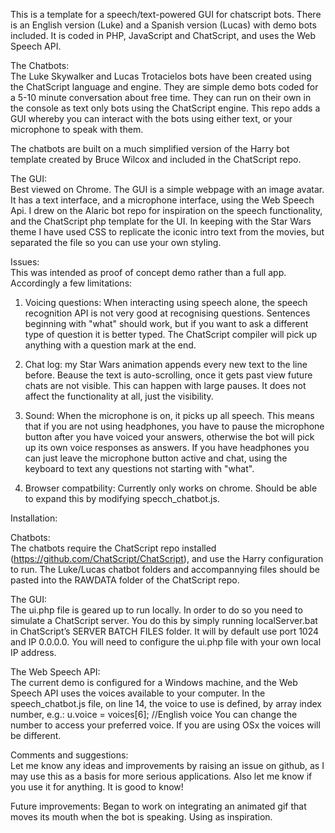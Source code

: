This is a template for a speech/text-powered GUI for chatscript bots. There is an English version (Luke) and a Spanish version (Lucas) with demo bots included. It is coded in PHP, JavaScript and ChatScript, and uses the Web Speech API.

The Chatbots:  
The Luke Skywalker and Lucas Trotacielos bots have been created using the ChatScript language and engine. They are simple demo bots coded for a 5-10 minute conversation about free time. They can run on their own in the console as text only bots using the ChatScript engine. This repo adds a GUI whereby you can interact with the bots using either text, or your microphone to speak with them.

The chatbots are built on a much simplified version of the Harry bot template created by Bruce Wilcox and included in the ChatScript repo. 


The GUI:  
Best viewed on Chrome. The GUI is a simple webpage with an image avatar. It has a text interface, and a microphone interface, using the Web Speech Api. I drew on the Alaric bot repo for inspiration on the speech functionality, and the ChatScript php template for the UI. In keeping with the Star Wars theme I have used CSS to replicate the iconic intro text from the movies, but separated the file so you can use your own styling.

Issues:  
This was intended as proof of concept demo rather than a full app. Accordingly a few limitations: 
1) Voicing questions:  When interacting using speech alone, the speech recognition API is not very good at recognising questions. Sentences beginning with "what" should work, but if you want to ask a different type of question it is better typed. The ChatScript compiler will pick up anything with a question mark at the end.

2) Chat log:  my Star Wars animation appends every new text to the line before. Beause the text is auto-scrolling, once it gets past view future chats are not visible. This can happen with large pauses. It does not affect the functionality at all, just the visibility.

3) Sound:  When the microphone is on, it picks up all speech. This means that if you are not using headphones, you have to pause the microphone button after you have voiced your answers, otherwise the bot will pick up its own voice responses as answers. If you have headphones you can just leave the microphone button active and chat, using the keyboard to text any questions not starting with "what".

4) Browser compatbility: Currently only works on chrome. Should be able to expand this by modifying specch_chatbot.js.


Installation:  

Chatbots:  
The chatbots require the ChatScript repo installed (https://github.com/ChatScript/ChatScript), and use the Harry configuration to run. The Luke/Lucas chatbot folders and accompannying files should be pasted into the RAWDATA folder of the ChatScript repo.

The GUI:  
The ui.php file is geared up to run locally. In order to do so you need to simulate a ChatScript server. You do this by simply running localServer.bat in ChatScript’s SERVER BATCH FILES folder. It will by default use port 1024 and IP 0.0.0.0. You will need to configure the ui.php file with your own local IP address.

The Web Speech API:  
The current demo is configured for a Windows machine, and the Web Speech API uses the voices available to your computer. In the speech_chatbot.js file, on line 14, the voice to use is defined, by array index number, e.g.:
  u.voice = voices[6]; //English voice
You can change the number to access your preferred voice. If you are using OSx the voices will be different.

Comments and suggestions:  
Let me know any ideas and improvements by raising an issue on github, as I may use this as a basis for more serious applications. Also let me know if you use it for anything. It is good to know!

Future improvements:
Began to work on integrating an animated gif that moves its mouth when the bot is speaking. Using as inspiration.
